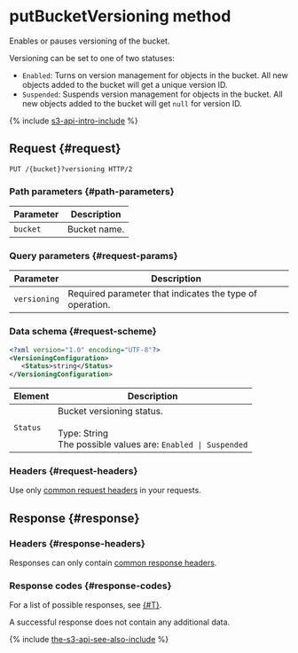 # putBucketVersioning method

Enables or pauses versioning of the bucket.

Versioning can be set to one of two statuses:
- `Enabled`: Turns on version management for objects in the bucket. All new objects added to the bucket will get a unique version ID.
- `Suspended`: Suspends version management for objects in the bucket. All new objects added to the bucket will get `null` for version ID.

{% include [s3-api-intro-include](../../../../_includes/storage/s3-api-intro-include.md) %}

## Request {#request}

```http
PUT /{bucket}?versioning HTTP/2
```

### Path parameters {#path-parameters}

Parameter | Description
----- | -----
`bucket` | Bucket name.

### Query parameters {#request-params}

Parameter | Description
----- | -----
`versioning` | Required parameter that indicates the type of operation.

### Data schema {#request-scheme}

```xml
<?xml version="1.0" encoding="UTF-8"?>
<VersioningConfiguration>
   <Status>string</Status>
</VersioningConfiguration>
```

Element | Description
----- | -----
`Status` | Bucket versioning status.<br/><br/>Type: String<br/>The possible values are: `Enabled \| Suspended`

### Headers {#request-headers}
Use only [common request headers](../common-request-headers.md) in your requests.

## Response {#response}

### Headers {#response-headers}

Responses can only contain [common response headers](../common-response-headers.md).

### Response codes {#response-codes}

For a list of possible responses, see [{#T}](../response-codes.md).

A successful response does not contain any additional data.

{% include [the-s3-api-see-also-include](../../../../_includes/storage/the-s3-api-see-also-include.md) %}